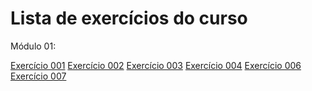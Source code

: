 # Lista de exercícios do curso

Módulo 01:

<a href="https://iagopellegrino.github.io/html-css/modulo01/exercicios/ex001/index.html">Exercício 001</a>
<a href="https://iagopellegrino.github.io/html-css/modulo01/exercicios/ex002/index.html">Exercício 002</a>
<a href="https://iagopellegrino.github.io/html-css/modulo01/exercicios/ex003/index.html">Exercício 003</a>
<a href="https://iagopellegrino.github.io/html-css/modulo01/exercicios/ex004/index.html">Exercício 004</a>
<a href="https://iagopellegrino.github.io/html-css/modulo01/exercicios/ex006/index.html">Exercício 006</a>
<a href="https://iagopellegrino.github.io/html-css/modulo01/exercicios/ex007/html5.html">Exercício 007</a>